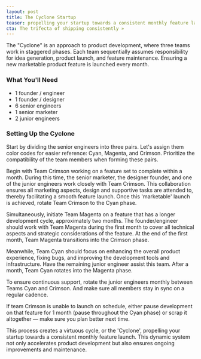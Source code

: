 ```yaml
---
layout: post
title: The Cyclone Startup
teaser: propelling your startup towards a consistent monthly feature launch
cta: The trifecta of shipping consistently »
---
```


The "Cyclone" is an approach to product development, where three teams work in staggered phases. Each team sequentially assumes responsibility for idea generation, product launch, and feature maintenance. Ensuring a new marketable product feature is launched every month. 

### What You'll Need

- 1 founder / engineer
- 1 founder / designer
- 6 senior engineers
- 1 senior marketer
- 2 junior engineers

### Setting Up the Cyclone

Start by dividing the senior engineers into three pairs. Let's assign them color codes for easier reference: Cyan, Magenta, and Crimson. Prioritize the compatibility of the team members when forming these pairs.

Begin with Team Crimson working on a feature set to complete within a month. During this time, the senior marketer, the designer founder, and one of the junior engineers work closely with Team Crimson. This collaboration ensures all marketing aspects, design and supportive tasks are attended to, thereby facilitating a smooth feature launch. Once this 'marketable' launch is achieved, rotate Team Crimson to the Cyan phase.

Simultaneously, initiate Team Magenta on a feature that has a longer development cycle, approximately two months. The founder/engineer should work with Team Magenta during the first month to cover all technical aspects and strategic considerations of the feature. At the end of the first month, Team Magenta transitions into the Crimson phase.

Meanwhile, Team Cyan should focus on enhancing the overall product experience, fixing bugs, and improving the development tools and infrastructure. Have the remaining junior engineer assist this team. After a month, Team Cyan rotates into the Magenta phase.

To ensure continuous support, rotate the junior engineers monthly between Teams Cyan and Crimson. And make sure all members stay in sync on a regular cadence.

If team Crimson is unable to launch on schedule, either pause development on that feature for 1 month (pause throughout the Cyan phase) or scrap it altogether — make sure you plan better next time.

This process creates a virtuous cycle, or the 'Cyclone', propelling your startup towards a consistent monthly feature launch. This dynamic system not only accelerates product development but also ensures ongoing improvements and maintenance.

